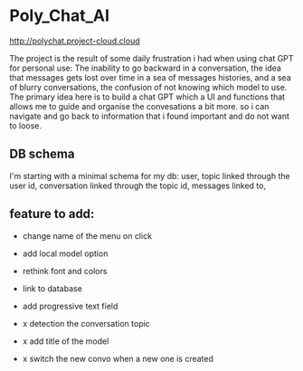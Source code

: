 # Poly_Chat_AI

http://polychat.project-cloud.cloud

The project is the result of some daily frustration i had when using chat GPT for personal use:
The inability to go backward in a conversation, the idea that messages gets lost over time in a sea of messages histories, and a sea of blurry conversations, the confusion of not knowing which model to use.
The primary idea here is to build a chat GPT which a UI and functions that allows me to guide and organise the convesations a bit more. so i can navigate and go back to information that i found important and do not want to loose.



## DB schema

I'm starting with a minimal schema for my db:
user,
topic linked through the user id,
conversation linked through the topic id,
messages linked to, 

## feature to add:


- change name of the menu on click 
- add local model option 

- rethink font and colors
- link to database

- add progressive text field

- x detection the conversation topic
- x add title of the model 
- x switch the new convo when a new one is created